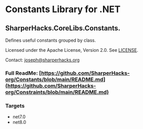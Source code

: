 # Constants Library for .NET
## SharperHacks.CoreLibs.Constants.

Defines useful constants grouped by class.

Licensed under the Apache License, Version 2.0. See [LICENSE](LICENSE).

Contact: [joseph@sharperhacks.org](mailto:joseph@sharperhacks.org)

### Full ReadMe: [https://github.com/SharperHacks-org/Constants/blob/main/README.md](https://github.com/SharperHacks-org/Constraints/blob/main/README.md)

### Targets
- net7.0
- net8.0

